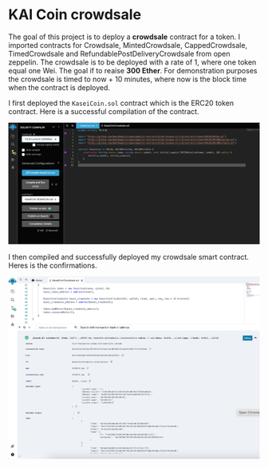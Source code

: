 # KAI Coin crowdsale

The goal of this project is to deploy a **crowdsale** contract for a token. I imported contracts for Crowdsale, MintedCrowdsale, CappedCrowdsale, TimedCrowdsale and RefundablePostDeliveryCrowdsale from open zeppelin. The crowdsale is to be deployed with a rate of 1, where one token equal one Wei. The goal if to reaise **300 Ether**. For demonstration purposes the crowdsale is timed to now + 10 minutes, where now is the block time when the contract is deployed. 

I first deployed the `KaseiCoin.sol` contract which is the ERC20 token contract. Here is a successful compilation of the contract. 

![](./images/kaseicoin_compilation.jpg)

I then compiled and successfully deployed my crowdsale smart contract. Heres is the confirmations.

![](./images/kaseicoin_crowdsale_deploy.png)